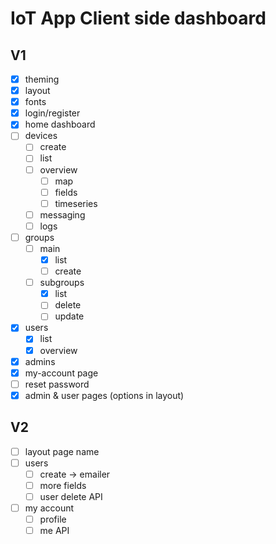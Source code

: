 # IoT App Client side dashboard

## V1

- [x] theming
- [x] layout
- [x] fonts
- [x] login/register
- [x] home dashboard
- [ ] devices
  - [ ] create
  - [ ] list
  - [ ] overview
    - [ ] map
    - [ ] fields
    - [ ] timeseries
  - [ ] messaging
  - [ ] logs
- [ ] groups
  - [ ] main
    - [x] list
    - [ ] create
  - [ ] subgroups
    - [x] list
    - [ ] delete
    - [ ] update
- [x] users
  - [x] list
  - [x] overview
- [x] admins
- [x] my-account page
- [ ] reset password
- [x] admin & user pages (options in layout)

## V2

- [ ] layout page name
- [ ] users
  - [ ] create -> emailer
  - [ ] more fields
  - [ ] user delete API
- [ ] my account
  - [ ] profile
  - [ ] me API
